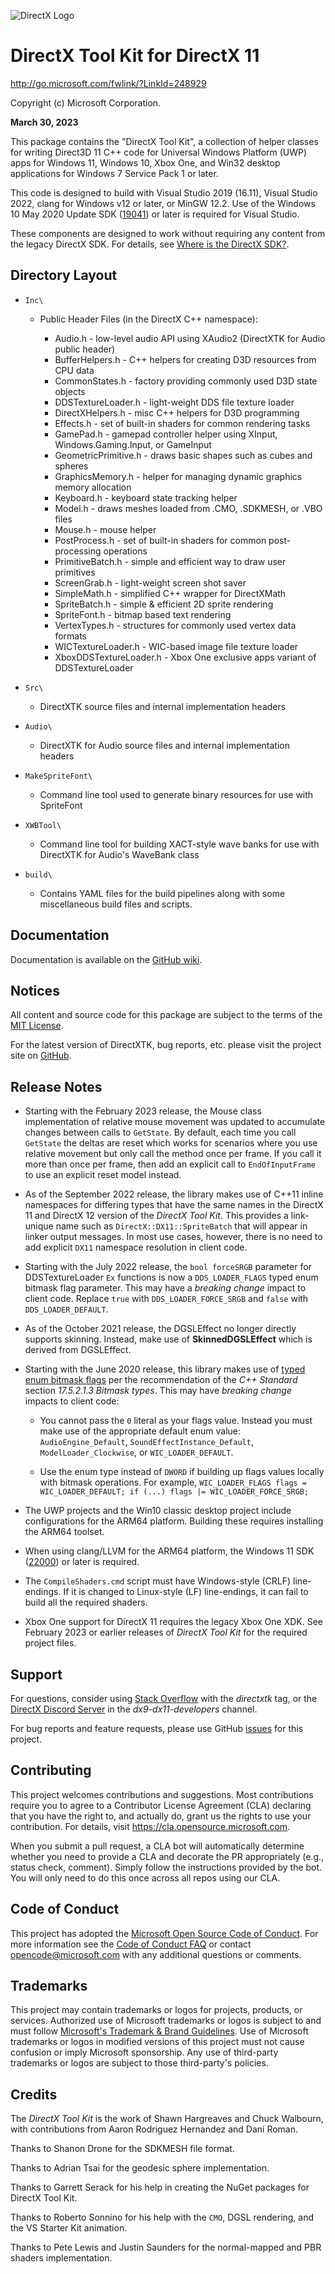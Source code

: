![DirectX Logo](https://raw.githubusercontent.com/wiki/Microsoft/DirectXTK/X_jpg.jpg)

# DirectX Tool Kit for DirectX 11

http://go.microsoft.com/fwlink/?LinkId=248929

Copyright (c) Microsoft Corporation.

**March 30, 2023**

This package contains the "DirectX Tool Kit", a collection of helper classes for writing Direct3D 11 C++ code for Universal Windows Platform (UWP) apps for Windows 11, Windows 10, Xbox One, and Win32 desktop applications for Windows 7 Service Pack 1 or later.

This code is designed to build with Visual Studio 2019 (16.11), Visual Studio 2022, clang for Windows v12 or later, or MinGW 12.2. Use of the Windows 10 May 2020 Update SDK ([19041](https://walbourn.github.io/windows-10-may-2020-update-sdk/)) or later is required for Visual Studio.

These components are designed to work without requiring any content from the legacy DirectX SDK. For details, see [Where is the DirectX SDK?](https://aka.ms/dxsdk).

## Directory Layout

* ``Inc\``

  + Public Header Files (in the DirectX C++ namespace):

    * Audio.h - low-level audio API using XAudio2 (DirectXTK for Audio public header)
    * BufferHelpers.h - C++ helpers for creating D3D resources from CPU data
    * CommonStates.h - factory providing commonly used D3D state objects
    * DDSTextureLoader.h - light-weight DDS file texture loader
    * DirectXHelpers.h - misc C++ helpers for D3D programming
    * Effects.h - set of built-in shaders for common rendering tasks
    * GamePad.h - gamepad controller helper using XInput, Windows.Gaming.Input, or GameInput
    * GeometricPrimitive.h - draws basic shapes such as cubes and spheres
    * GraphicsMemory.h - helper for managing dynamic graphics memory allocation
    * Keyboard.h - keyboard state tracking helper
    * Model.h - draws meshes loaded from .CMO, .SDKMESH, or .VBO files
    * Mouse.h - mouse helper
    * PostProcess.h - set of built-in shaders for common post-processing operations
    * PrimitiveBatch.h - simple and efficient way to draw user primitives
    * ScreenGrab.h - light-weight screen shot saver
    * SimpleMath.h - simplified C++ wrapper for DirectXMath
    * SpriteBatch.h - simple & efficient 2D sprite rendering
    * SpriteFont.h - bitmap based text rendering
    * VertexTypes.h - structures for commonly used vertex data formats
    * WICTextureLoader.h - WIC-based image file texture loader
    * XboxDDSTextureLoader.h - Xbox One exclusive apps variant of DDSTextureLoader

* ``Src\``

  + DirectXTK source files and internal implementation headers

* ``Audio\``

  + DirectXTK for Audio source files and internal implementation headers

* ``MakeSpriteFont\``

  + Command line tool used to generate binary resources for use with SpriteFont

* ``XWBTool\``

  +  Command line tool for building XACT-style wave banks for use with DirectXTK for Audio's WaveBank class

* ``build\``

  + Contains YAML files for the build pipelines along with some miscellaneous build files and scripts.

## Documentation

Documentation is available on the [GitHub wiki](https://github.com/Microsoft/DirectXTK/wiki).

## Notices

All content and source code for this package are subject to the terms of the [MIT License](https://github.com/microsoft/DirectXTK/blob/main/LICENSE).

For the latest version of DirectXTK, bug reports, etc. please visit the project site on [GitHub](https://github.com/microsoft/DirectXTK).

## Release Notes

* Starting with the February 2023 release, the Mouse class implementation of relative mouse movement was updated to accumulate changes between calls to ``GetState``. By default, each time you call ``GetState`` the deltas are reset which works for scenarios where you use relative movement but only call the method once per frame. If you call it more than once per frame, then add an explicit call to ``EndOfInputFrame`` to use an explicit reset model instead.

* As of the September 2022 release, the library makes use of C++11 inline namespaces for differing types that have the same names in the DirectX 11 and DirectX 12 version of the *DirectX Tool Kit*. This provides a link-unique name such as ``DirectX::DX11::SpriteBatch`` that will appear in linker output messages. In most use cases, however, there is no need to add explicit ``DX11`` namespace resolution in client code.

* Starting with the July 2022 release, the ``bool forceSRGB`` parameter for DDSTextureLoader ``Ex`` functions is now a ``DDS_LOADER_FLAGS`` typed enum bitmask flag parameter. This may have a *breaking change* impact to client code. Replace ``true`` with ``DDS_LOADER_FORCE_SRGB`` and ``false`` with ``DDS_LOADER_DEFAULT``.

* As of the October 2021 release, the DGSLEffect no longer directly supports skinning. Instead, make use of **SkinnedDGSLEffect** which is derived from DGSLEffect.

* Starting with the June 2020 release, this library makes use of [typed enum bitmask flags](https://walbourn.github.io/modern-c++-bitmask-types/) per the recommendation of the _C++ Standard_ section *17.5.2.1.3 Bitmask types*. This may have *breaking change* impacts to client code:

  * You cannot pass the ``0`` literal as your flags value. Instead you must make use of the appropriate default enum value: ``AudioEngine_Default``, ``SoundEffectInstance_Default``, ``ModelLoader_Clockwise``, or ``WIC_LOADER_DEFAULT``.

  * Use the enum type instead of ``DWORD`` if building up flags values locally with bitmask operations. For example, ```WIC_LOADER_FLAGS flags = WIC_LOADER_DEFAULT; if (...) flags |= WIC_LOADER_FORCE_SRGB;```

* The UWP projects and the Win10 classic desktop project include configurations for the ARM64 platform. Building these requires installing the ARM64 toolset.

* When using clang/LLVM for the ARM64 platform, the Windows 11 SDK ([22000](https://walbourn.github.io/windows-sdk-for-windows-11/)) or later is required.

* The ``CompileShaders.cmd`` script must have Windows-style (CRLF) line-endings. If it is changed to Linux-style (LF) line-endings, it can fail to build all the required shaders.

* Xbox One support for DirectX 11 requires the legacy Xbox One XDK. See February 2023 or earlier releases of *DirectX Tool Kit* for the required project files.

## Support

For questions, consider using [Stack Overflow](https://stackoverflow.com/questions/tagged/directxtk) with the *directxtk* tag, or the [DirectX Discord Server](https://discord.gg/directx) in the *dx9-dx11-developers* channel.

For bug reports and feature requests, please use GitHub [issues](https://github.com/microsoft/DirectXTK/issues) for this project.

## Contributing

This project welcomes contributions and suggestions. Most contributions require you to agree to a Contributor License Agreement (CLA) declaring that you have the right to, and actually do, grant us the rights to use your contribution. For details, visit https://cla.opensource.microsoft.com.

When you submit a pull request, a CLA bot will automatically determine whether you need to provide a CLA and decorate the PR appropriately (e.g., status check, comment). Simply follow the instructions provided by the bot. You will only need to do this once across all repos using our CLA.

## Code of Conduct

This project has adopted the [Microsoft Open Source Code of Conduct](https://opensource.microsoft.com/codeofconduct/). For more information see the [Code of Conduct FAQ](https://opensource.microsoft.com/codeofconduct/faq/) or contact [opencode@microsoft.com](mailto:opencode@microsoft.com) with any additional questions or comments.

## Trademarks

This project may contain trademarks or logos for projects, products, or services. Authorized use of Microsoft trademarks or logos is subject to and must follow [Microsoft's Trademark & Brand Guidelines](https://www.microsoft.com/en-us/legal/intellectualproperty/trademarks/usage/general). Use of Microsoft trademarks or logos in modified versions of this project must not cause confusion or imply Microsoft sponsorship. Any use of third-party trademarks or logos are subject to those third-party's policies.

## Credits

The _DirectX Tool Kit_ is the work of Shawn Hargreaves and Chuck Walbourn, with contributions from Aaron Rodriguez Hernandez and Dani Roman.

Thanks to Shanon Drone for the SDKMESH file format.

Thanks to Adrian Tsai for the geodesic sphere implementation.

Thanks to Garrett Serack for his help in creating the NuGet packages for DirectX Tool Kit.

Thanks to Roberto Sonnino for his help with the ``CMO``, DGSL rendering, and the VS Starter Kit animation.

Thanks to Pete Lewis and Justin Saunders for the normal-mapped and PBR shaders implementation.
